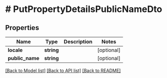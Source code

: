 # # PutPropertyDetailsPublicNameDto

## Properties

Name | Type | Description | Notes
------------ | ------------- | ------------- | -------------
**locale** | **string** |  | [optional] 
**public_name** | **string** |  | [optional] 

[[Back to Model list]](../../README.md#documentation-for-models) [[Back to API list]](../../README.md#documentation-for-api-endpoints) [[Back to README]](../../README.md)


